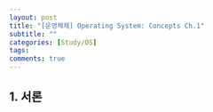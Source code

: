 ```yaml
---
layout: post
title: "[운영체제] Operating System: Concepts Ch.1"
subtitle: ""
categories: [Study/OS]
tags:
comments: true
---
```


## 1. 서론
